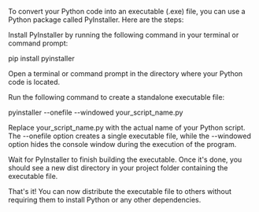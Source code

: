 To convert your Python code into an executable (.exe) file, you can use a Python package called PyInstaller. Here are the steps:

Install PyInstaller by running the following command in your terminal or command prompt:


pip install pyinstaller

Open a terminal or command prompt in the directory where your Python code is located.

Run the following command to create a standalone executable file:


pyinstaller --onefile --windowed your_script_name.py

Replace your_script_name.py with the actual name of your Python script. The --onefile option creates a single executable file, while the --windowed option hides the console window during the execution of the program.

Wait for PyInstaller to finish building the executable. Once it's done, you should see a new dist directory in your project folder containing the executable file.

That's it! You can now distribute the executable file to others without requiring them to install Python or any other dependencies.